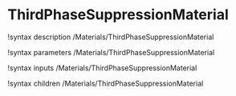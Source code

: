 <!-- MOOSE Documentation Stub: Remove this when content is added. -->

# ThirdPhaseSuppressionMaterial
!syntax description /Materials/ThirdPhaseSuppressionMaterial

!syntax parameters /Materials/ThirdPhaseSuppressionMaterial

!syntax inputs /Materials/ThirdPhaseSuppressionMaterial

!syntax children /Materials/ThirdPhaseSuppressionMaterial
